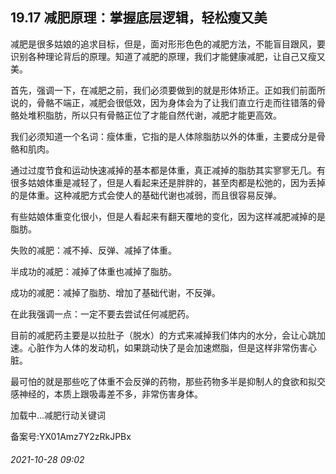 ## 19.17 减肥原理：掌握底层逻辑，轻松瘦又美
减肥是很多姑娘的追求目标，但是，面对形形色色的减肥方法，不能盲目跟风，要识别各种理论背后的原理。知道了减肥的原理，我们才能健康减肥，让自己又瘦又美。



首先，强调一下，在减肥之前，我们必须要做到的就是形体矫正。正如我们前面所说的，骨骼不端正，减肥会很低效，因为身体会为了让我们直立行走而往错落的骨骼处堆积脂肪，所以只有骨骼正位了才能自然代谢，减肥才能更高效。



我们必须知道一个名词：瘦体重，它指的是人体除脂肪以外的体重，主要成分是骨骼和肌肉。



通过过度节食和运动快速减掉的基本都是体重，真正减掉的脂肪其实寥寥无几。有很多姑娘体重是减轻了，但是人看起来还是胖胖的，甚至肉都是松弛的，因为丢掉的是体重。这种减肥方式会使人的基础代谢也减弱，而且很容易反弹。



有些姑娘体重变化很小，但是人看起来有翻天覆地的变化，因为这样减肥减掉的是脂肪。



失败的减肥：减不掉、反弹、减掉了体重。



半成功的减肥：减掉了体重也减掉了脂肪。



成功的减肥：减掉了脂肪、增加了基础代谢，不反弹。



 在此我强调一点：一定不要去尝试任何减肥药。
 



目前的减肥药主要是以拉肚子（脱水）的方式来减掉我们体内的水分，会让心跳加速。心脏作为人体的发动机，如果跳动快了是会加速燃脂，但是这样非常伤害心脏。



最可怕的就是那些吃了体重不会反弹的药物，那些药物多半是抑制人的食欲和拟交感神经的，本质上跟吸毒差不多，非常伤害身体。



![]()加载中...减肥行动关键词
 



备案号:YX01Amz7Y2zRkJPBx


###### 2021-10-28 09:02
